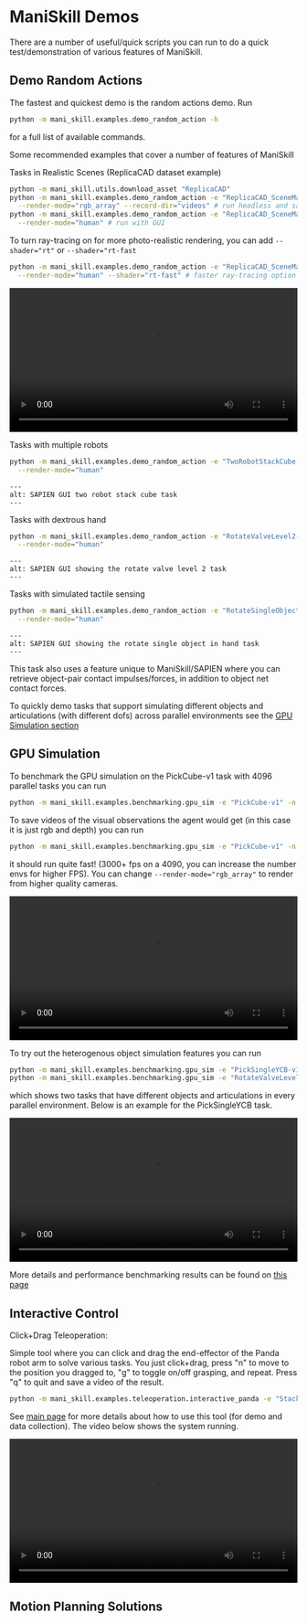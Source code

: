 # ManiSkill Demos

There are a number of useful/quick scripts you can run to do a quick test/demonstration of various features of ManiSkill.

## Demo Random Actions
The fastest and quickest demo is the random actions demo.
Run 
```bash
python -m mani_skill.examples.demo_random_action -h
```
for a full list of available commands.

Some recommended examples that cover a number of features of ManiSkill

Tasks in Realistic Scenes (ReplicaCAD dataset example)
```bash
python -m mani_skill.utils.download_asset "ReplicaCAD"
python -m mani_skill.examples.demo_random_action -e "ReplicaCAD_SceneManipulation-v1" \
  --render-mode="rgb_array" --record-dir="videos" # run headless and save video
python -m mani_skill.examples.demo_random_action -e "ReplicaCAD_SceneManipulation-v1" \
  --render-mode="human" # run with GUI
```

To turn ray-tracing on for more photo-realistic rendering, you can add `--shader="rt"` or `--shader="rt-fast`

```bash
python -m mani_skill.examples.demo_random_action -e "ReplicaCAD_SceneManipulation-v1" \
  --render-mode="human" --shader="rt-fast" # faster ray-tracing option but lower quality
```

<video preload="auto" controls="True" width="100%">
<source src="https://github.com/haosulab/ManiSkill2/raw/dev/docs/source/_static/videos/fetch_random_action_replica_cad_rt.mp4" type="video/mp4">
</video>

Tasks with multiple robots
```bash
python -m mani_skill.examples.demo_random_action -e "TwoRobotStackCube-v1" \
  --render-mode="human"
```

```{figure} images/tworobotstackcube.png
---
alt: SAPIEN GUI two robot stack cube task
---
```


Tasks with dextrous hand
```bash
python -m mani_skill.examples.demo_random_action -e "RotateValveLevel2-v1" \
  --render-mode="human"
```

```{figure} images/rotatevalvelevel2.png
---
alt: SAPIEN GUI showing the rotate valve level 2 task
---
```


Tasks with simulated tactile sensing
```bash
python -m mani_skill.examples.demo_random_action -e "RotateSingleObjectInHandLevel3-v1" \
  --render-mode="human"
```

```{figure} images/rotatesingleobjectinhand.png
---
alt: SAPIEN GUI showing the rotate single object in hand task
---
```

This task also uses a feature unique to ManiSkill/SAPIEN where you can retrieve object-pair contact impulses/forces, in addition to object net contact forces. 

To quickly demo tasks that support simulating different objects and articulations (with different dofs) across parallel environments see the [GPU Simulation section](#gpu-simulation)

<!-- 
AI2THOR related scenes
```bash
python -m mani_skill.utils.download_asset "AI2THOR"
python -m mani_skill.examples.demo_random_action -e "ArchitecTHOR_SceneManipulation-v1" --render-mode="rgb_array" --record-dir="videos" # run headless and save video
python -m mani_skill.examples.demo_random_action -e "ArchitecTHOR_SceneManipulation-v1" --render-mode="human" # run with GUI
``` -->

## GPU Simulation

To benchmark the GPU simulation on the PickCube-v1 task with 4096 parallel tasks you can run
```bash
python -m mani_skill.examples.benchmarking.gpu_sim -e "PickCube-v1" -n 4096
```

To save videos of the visual observations the agent would get (in this case it is just rgb and depth) you can run
```bash
python -m mani_skill.examples.benchmarking.gpu_sim -e "PickCube-v1" -n 64 --save-video --render-mode="sensors"
```
it should run quite fast! (3000+ fps on a 4090, you can increase the number envs for higher FPS). You can change `--render-mode="rgb_array"` to render from higher quality cameras.

<video preload="auto" controls="True" width="100%">
<source src="https://github.com/haosulab/ManiSkill2/raw/dev/docs/source/_static/videos/mani_skill_gpu_sim-PickCube-v1-num_envs=64-obs_mode=state-render_mode=sensors.mp4" type="video/mp4">
</video>


To try out the heterogenous object simulation features you can run
```bash
python -m mani_skill.examples.benchmarking.gpu_sim -e "PickSingleYCB-v1" -n 64 --save-video --render-mode="sensors"
python -m mani_skill.examples.benchmarking.gpu_sim -e "RotateValveLevel2-v1" -n 64 --save-video --render-mode="sensors"
```
which shows two tasks that have different objects and articulations in every parallel environment. Below is an example for the PickSingleYCB task.

<video preload="auto" controls="True" width="100%">
<source src="https://github.com/haosulab/ManiSkill2/raw/dev/docs/source/_static/videos/mani_skill_gpu_sim-PickSingleYCB-v1-num_envs=64-obs_mode=state-render_mode=sensors.mp4" type="video/mp4">
</video>


<!-- TODO show mobile manipulation scene gpu sim stuff -->

More details and performance benchmarking results can be found on [this page](../additional_resources/performance_benchmarking.md)

## Interactive Control

Click+Drag Teleoperation:

Simple tool where you can click and drag the end-effector of the Panda robot arm to solve various tasks. You just click+drag, press "n" to move to the position you dragged to, "g" to toggle on/off grasping, and repeat. Press "q" to quit and save a video of the result.

```bash
python -m mani_skill.examples.teleoperation.interactive_panda -e "StackCube-v1" 
```

See [main page](../data_collection/teleoperation.md#clickdrag-system) for more details about how to use this tool (for demo and data collection). The video below shows the system running.

<video preload="auto" controls="True" width="100%">
<source src="https://github.com/haosulab/ManiSkill2/raw/dev/docs/source/_static/videos/teleop-stackcube-demo.mp4" type="video/mp4">
</video>

## Motion Planning Solutions